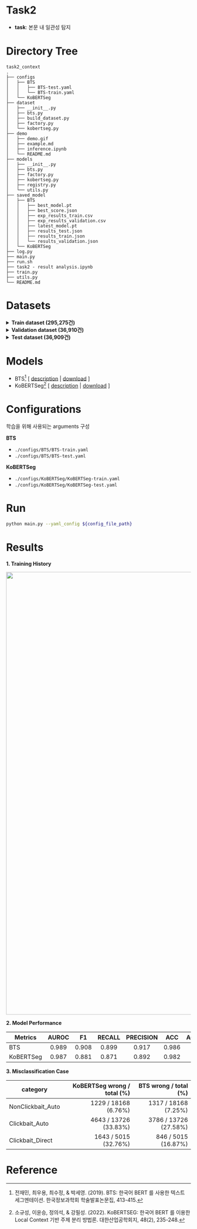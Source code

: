 # Task2

- **task**: 본문 내 일관성 탐지

# Directory Tree

```
task2_context
.
├── configs
│   ├── BTS
│   │   ├── BTS-test.yaml
│   │   └── BTS-train.yaml
│   └── KoBERTSeg
├── dataset
│   ├── __init__.py
│   ├── bts.py
│   ├── build_dataset.py
│   ├── factory.py
│   └── kobertseg.py
├── demo
│   ├── demo.gif
│   ├── example.md
│   ├── inference.ipynb
│   └── README.md
├── models
│   ├── __init__.py
│   ├── bts.py
│   ├── factory.py
│   ├── kobertseg.py
│   ├── registry.py
│   └── utils.py
├── saved_model
│   ├── BTS
│   │   ├── best_model.pt
│   │   ├── best_score.json
│   │   ├── exp_results_train.csv
│   │   ├── exp_results_validation.csv
│   │   ├── latest_model.pt
│   │   ├── results_test.json
│   │   ├── results_train.json
│   │   └── results_validation.json
│   └── KoBERTSeg
├── log.py
├── main.py
├── run.sh
├── task2 - result analysis.ipynb
├── train.py
├── utils.py
└── README.md

```

# Datasets

<details>
<summary><strong>Train dataset (295,275건)</strong></summary>
<div markdown="1">

**Target**

| target            |   count |
|:------------------|--------:|
| Clickbait_Auto    |  109819 |
| Clickbait_Direct  |   40109 |
| NonClickbait_Auto |  145347 |

**Category**

낚시-직접생성(Clickbait_Direct)

| category   |   count | ratio   |
|:-----------|--------:|:--------|
| EC         |   15271 | 13.91%  |
| ET         |   14098 | 12.84%  |
| GB         |   17660 | 16.08%  |
| IS         |   15276 | 13.91%  |
| LC         |   10627 | 9.68%   |
| PO         |   14803 | 13.48%  |
| SO         |   22084 | 20.11%  |

낚시-자동생성(Clickbait_Auto)

| category   |   count | ratio   |
|:-----------|--------:|:--------|
| EC         |    5143 | 12.82%  |
| ET         |    4661 | 11.62%  |
| GB         |    6697 | 16.70%  |
| IS         |    5508 | 13.73%  |
| LC         |    3756 | 9.36%   |
| PO         |    5580 | 13.91%  |
| SO         |    8764 | 21.85%  |

비낚시-자동생성(NonClickbait_Auto)

| category   |   count | ratio   |
|:-----------|--------:|:--------|
| EC         |   20668 | 14.22%  |
| ET         |   17548 | 12.07%  |
| GB         |   21381 | 14.71%  |
| IS         |   19900 | 13.69%  |
| LC         |   17508 | 12.05%  |
| PO         |   20058 | 13.80%  |
| SO         |   28284 | 19.46%  |

</div>
</details>

<details>
<summary><strong>Validation dataset (36,910건)</strong></summary>
<div markdown="1">

**Target**

| target            |   count |
|:------------------|--------:|
| Clickbait_Auto    |   13726 |
| Clickbait_Direct  |    5015 |
| NonClickbait_Auto |   18169 |

**Category**

낚시-직접생성(Clickbait_Direct)

| category   |   count | ratio   |
|:-----------|--------:|:--------|
| EC         |    1909 | 13.91%  |
| ET         |    1762 | 12.84%  |
| GB         |    2207 | 16.08%  |
| IS         |    1909 | 13.91%  |
| LC         |    1328 | 9.68%   |
| PO         |    1850 | 13.48%  |
| SO         |    2761 | 20.12%  |

낚시-자동생성(Clickbait_Auto)

| category   |   count | ratio   |
|:-----------|--------:|:--------|
| EC         |     643 | 12.82%  |
| ET         |     583 | 11.63%  |
| GB         |     837 | 16.69%  |
| IS         |     689 | 13.74%  |
| LC         |     469 | 9.35%   |
| PO         |     698 | 13.92%  |
| SO         |    1096 | 21.85%  |

비낚시-자동생성(NonClickbait_Auto)

| category   |   count | ratio   |
|:-----------|--------:|:--------|
| EC         |    2584 | 14.22%  |
| ET         |    2194 | 12.08%  |
| GB         |    2673 | 14.71%  |
| IS         |    2487 | 13.69%  |
| LC         |    2189 | 12.05%  |
| PO         |    2507 | 13.80%  |
| SO         |    3535 | 19.46%  |

</div>
</details>


<details>
<summary><strong>Test dataset (36,909건)</strong></summary>
<div markdown="1">

**Target**

| target            |   count |
|:------------------|--------:|
| Clickbait_Auto    |   13726 |
| Clickbait_Direct  |    5015 |
| NonClickbait_Auto |   18168 |

**Category**

낚시-직접생성(Clickbait_Direct)

| category   |   count | ratio   |
|:-----------|--------:|:--------|
| EC         |    1909 | 13.91%  |
| ET         |    1762 | 12.84%  |
| GB         |    2207 | 16.08%  |
| IS         |    1909 | 13.91%  |
| LC         |    1328 | 9.68%   |
| PO         |    1850 | 13.48%  |
| SO         |    2761 | 20.12%  |

낚시-자동생성(Clickbait_Auto)

| category   |   count | ratio   |
|:-----------|--------:|:--------|
| EC         |     643 | 12.82%  |
| ET         |     583 | 11.63%  |
| GB         |     837 | 16.69%  |
| IS         |     689 | 13.74%  |
| LC         |     470 | 9.37%   |
| PO         |     698 | 13.92%  |
| SO         |    1095 | 21.83%  |

비낚시-자동생성(NonClickbait_Auto)

| category   |   count | ratio   |
|:-----------|--------:|:--------|
| EC         |    2583 | 14.22%  |
| ET         |    2194 | 12.08%  |
| GB         |    2673 | 14.71%  |
| IS         |    2487 | 13.69%  |
| LC         |    2189 | 12.05%  |
| PO         |    2507 | 13.80%  |
| SO         |    3535 | 19.46%  |

</div>
</details>


# Models

- BTS[^1] [ [description](https://github.com/TooTouch/Fake-News-Detection-Dataset/blob/master/part2_context/assets/model_description/BTS.md) | [download](https://github.com/TooTouch/Fake-News-Detection-Dataset/releases/download/part2/BTS.zip) ]
- KoBERTSeg[^2] [ [description](https://github.com/TooTouch/Fake-News-Detection-Dataset/blob/master/part2_context/assets/model_description/KoBERTSeg.md) | [download](https://github.com/TooTouch/Fake-News-Detection-Dataset/releases/download/part2/KoBERTSeg.zip) ]

# Configurations

학습을 위해 사용되는 arguments 구성

**BTS**

- `./configs/BTS/BTS-train.yaml`
- `./configs/BTS/BTS-test.yaml`

**KoBERTSeg**

- `./configs/KoBERTSeg/KoBERTSeg-train.yaml`
- `./configs/KoBERTSeg/KoBERTSeg-test.yaml`

# Run

```bash
python main.py --yaml_config ${config_file_path}
```

# Results

**1. Training History**

<p align='center'>
    <img width="1208" alt="image" src="https://github.com/TooTouch/Fake-News-Detection-Dataset/blob/master/part2_context/assets/figures/part2_history.png?raw=true">
</p>

**2. Model Performance**

Metrics	| AUROC	| F1	| RECALL	| PRECISION	| ACC	| ACC_PER_ARTICLE
---|:---:|:---:|:---:|:---:|:---:|:---:
BTS	| 0.989	| 0.908	| 0.899	| 0.917	| 0.986	| 0.839
KoBERTSeg	| 0.987	| 0.881	| 0.871	| 0.892	| 0.982 | 0.796


**3. Misclassification Case**

category	| KoBERTSeg wrong / total (%)	| BTS wrong / total (%)
---|---:|---:
NonClickbait_Auto	| 1229 / 18168 (6.76%)	| 1317 / 18168 (7.25%)
Clickbait_Auto	| 4643 / 13726 (33.83%)	| 3786 / 13726 (27.58%)
Clickbait_Direct	| 1643 / 5015 (32.76%)	| 846 / 5015 (16.87%)

# Reference

[^1]: 전재민, 최우용, 최수정, & 박세영. (2019). BTS: 한국어 BERT 를 사용한 텍스트 세그멘테이션. 한국정보과학회 학술발표논문집, 413-415.
[^2]: 소규성, 이윤승, 정의석, & 강필성. (2022). KoBERTSEG: 한국어 BERT 를 이용한 Local Context 기반 주제 분리 방법론. 대한산업공학회지, 48(2), 235-248. 



